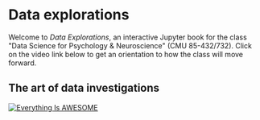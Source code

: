 Data explorations
============================

Welcome to *Data Explorations*, an interactive Jupyter book for the class "Data Science for Psychology \& Neuroscience" (CMU 85-432/732). Click on the video link below to get an orientation to how the class will move forward.


## The art of data investigations

[![Everything Is AWESOME](http://i.imgur.com/Ot5DWAW.png)](https://youtu.be/StTqXEQ2l-Y?t=35s "Everything Is AWESOME")